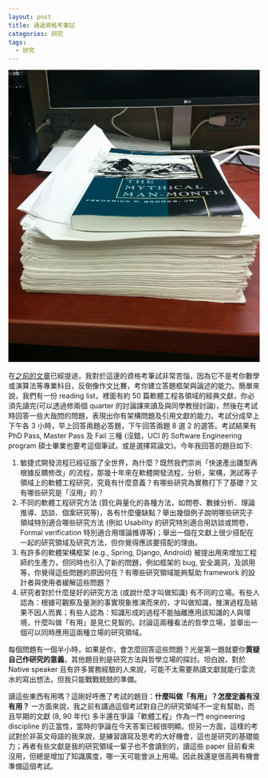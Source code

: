 ```yaml
---
layout: post
title: 通過資格考筆試
categories: 研究
tags:
  - 研究
---
```


![170827](https://raw.githubusercontent.com/jwlin/jwlin.github.io/master/images/170827-p2exam.jpg)

在[之前的文章](http://blog.castman.net/%E7%A0%94%E7%A9%B6/2016/12/09/first-quarter-at-uci-2.html)已經提過，我對於這邊的資格考筆試非常苦惱，因為它不是考你數學或演算法等專業科目，反倒像作文比賽，考你建立答題框架與論述的能力。簡單來說，我們有一份 reading list，裡面有約 50 篇軟體工程各領域的經典文獻，你必須先讀完(可以透過修兩個 quarter 的討論課來讀及與同學教授討論)，然後在考試時回答一些大哉問的問題，表現出你有架構問題及引用文獻的能力。考試分成早上下午各 3 小時，早上回答兩題必答題，下午回答兩題 8 選 2 的選答。考試結果有 PhD Pass, Master Pass 及 Fail 三種 (沒錯，UCI 的 Software Engineering program 碩士畢業也要考這個筆試，或是選擇寫論文)。今年我回答的題目如下:

1. 敏捷式開發流程已經征服了全世界，為什麼？既然我們崇尚「快速產出雛型再根據反饋修改」的流程，那幾十年來在軟體開發流程，分析，架構，測試等子領域上的軟體工程研究，究竟有什麼意義？有哪些研究為實務打下了基礎？又有哪些研究是「沒用」的？
2. 不同的軟體工程研究方法 (質化與量化的各種方法，如問卷、數據分析、理論推導、訪談、個案研究等)，各有什麼優缺點？舉出幾個例子說明哪些研究子領域特別適合哪些研究方法 (例如 Usability 的研究特別適合用訪談或問卷，Formal verification 特別適合用理論推導等)；舉出一個在文獻上很少搭配在一起的研究領域及研究方法，但你覺得應該要搭配的理由。
3. 有許多的軟體架構框架 (e.g., Spring, Django, Android) 被提出用來增加工程師的生產力，但同時也引入了新的問題，例如框架的 bug, 安全漏洞，及誤用等，你覺得這些問題的原因何在？有哪些研究領域能夠幫助 framework 的設計者與使用者緩解這些問題？
4. 研究者對於什麼是好的研究方法 (或說什麼才叫做知識) 有不同的立場。有些人認為：根據可觀察及量測的事實現象推演而來的，才叫做知識，推演過程及結果不因人而異；有些人認為：知識形成的過程不能抽離應用該知識的人與環境，什麼叫做「有用」是見仁見智的。討論這兩種看法的哲學立場，並舉出一個可以同時應用這兩種立場的研究領域。

每個問題有一個半小時，如果是你，會怎麼回答這些問題？光是第一題就要你**質疑自己作研究的意義**，其他題目則是研究方法與哲學立場的探討。坦白說，對於 Native speaker 且有許多實務經驗的人來說，可能不太需要熟讀文獻就能行雲流水的寫出想法，但我只能戰戰兢兢的準備。

讀這些東西有用嗎？這剛好呼應了考試的題目：**什麼叫做「有用」？怎麼定義有沒有用？** 一方面來說，我之前有講過這個考試對自己的研究領域不一定有幫助，而且早期的文獻 (8, 90 年代) 多半還在爭論「軟體工程」作為一門 engineering discipline 的正當性，當時的爭論在今天答案已經很明顯。但另一方面，這樣的考試對於非英文母語的我來說，是練習讀寫及思考的大好機會，這也是研究的基礎能力；再者有些文獻是我的研究領域一輩子也不會讀到的，讀這些 paper 目前看來沒用，但總是增加了知識廣度，哪一天可能會派上用場。因此我還是很高興有機會準備這個考試。